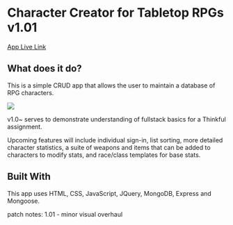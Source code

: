 <h1>Character Creator for Tabletop RPGs v1.01</h1>
<a href="https://limitless-harbor-70489.herokuapp.com/">App Live Link</a>
<br>

<h2>What does it do?</h2>
<p>This is a simple CRUD app that allows the user to maintain a database of RPG characters.</p>
<div><img src="https://user-images.githubusercontent.com/23705300/52766792-f1ae5700-2fed-11e9-8d93-7da1a12c51c9.png"></div>

<p> v1.0~ serves to demonstrate understanding of fullstack basics for a Thinkful assignment. </p>
<p> Upcoming features will include individual sign-in, list sorting, more detailed character statistics, a suite of weapons and items that can be added to characters to modify stats, and race/class templates for base stats.</p> 

<h2>Built With</h2>
<p>This app uses HTML, CSS, JavaScript, JQuery, MongoDB, Express and Mongoose.</p>
<p>patch notes: 1.01 - minor visual overhaul</p>
